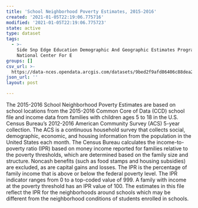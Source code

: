 ```yaml
---
title: 'School Neighborhood Poverty Estimates, 2015-2016'
created: '2021-01-05T22:19:06.775716'
modified: '2021-01-05T22:19:06.775723'
state: active
type: dataset
tags:
  - >-
    Side Snp Edge Education Demographic And Geographic Estimates Program Nces
    National Center For E
groups: []
csv_url: >-
  https://data-nces.opendata.arcgis.com/datasets/9bed2f9afd86406c88dea2f40e73a658_0.csv?outSR=%7B%22latestWkid%22%3A4326%2C%22wkid%22%3A4326%7D
json_url: ''
layout: post

---
```

<div style='text-align:Left;'><div><div><p><span>The 2015-2016 School Neighborhood Poverty Estimates are based on school locations from the 2015-2016 Common Core of Data (CCD) school file and income data from families with children ages 5 to 18 in the U.S. Census Bureau’s 2012-2016 American Community Survey (ACS) 5-year collection. The ACS is a continuous household survey that collects social, demographic, economic, and housing information from the population in the United States each month. The Census Bureau calculates the income-to-poverty ratio (IPR) based on money income reported for families relative to the poverty thresholds, which are determined based on the family size and structure. Noncash benefits (such as food stamps and housing subsidies) are excluded, as are capital gains and losses. The IPR is the percentage of family income that is above or below the federal poverty level. The IPR indicator ranges from 0 to a top-coded value of 999. A family with income at the poverty threshold has an IPR value of 100. The estimates in this file reflect the IPR for the neighborhoods around schools which may be different from the neighborhood conditions of students enrolled in schools. </span></p></div></div></div>
